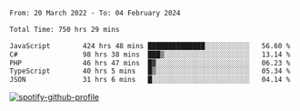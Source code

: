 <!--START_SECTION:waka-->

```txt
From: 20 March 2022 - To: 04 February 2024

Total Time: 750 hrs 29 mins

JavaScript        424 hrs 48 mins ██████████████░░░░░░░░░░░   56.60 %
C#                98 hrs 38 mins  ███▒░░░░░░░░░░░░░░░░░░░░░   13.14 %
PHP               46 hrs 47 mins  █▓░░░░░░░░░░░░░░░░░░░░░░░   06.23 %
TypeScript        40 hrs 5 mins   █▒░░░░░░░░░░░░░░░░░░░░░░░   05.34 %
JSON              31 hrs 6 mins   █░░░░░░░░░░░░░░░░░░░░░░░░   04.14 %
```

<!--END_SECTION:waka-->
[![spotify-github-profile](https://spotify-github-profile.vercel.app/api/view?uid=c00zprrvy9xiloa9qnco3hmng&cover_image=true&theme=novatorem&show_offline=false&background_color=121212&bar_color=53b14f&bar_color_cover=false)](https://spotify-github-profile.vercel.app/api/view?uid=c00zprrvy9xiloa9qnco3hmng&redirect=true)



